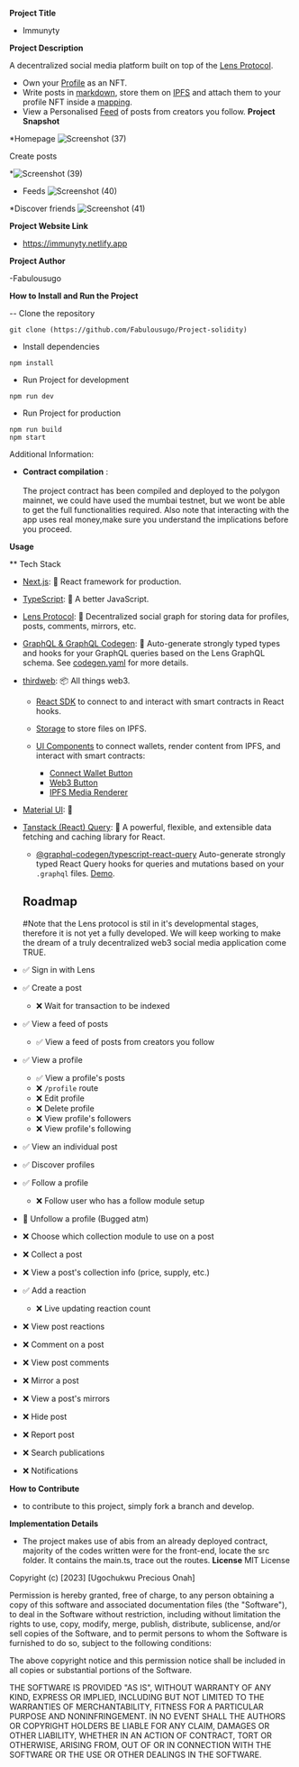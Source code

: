 **Project Title**

- Immunyty<br/>

**Project Description**

A decentralized social media  platform built on top of the [Lens Protocol](https://www.lens.xyz/).

- Own your [Profile](https://docs.lens.xyz/docs/profile) as an NFT.<br/>
- Write posts in [markdown](https://www.markdownguide.org/), store them on [IPFS](https://portal.thirdweb.com/storage) and attach them to your profile NFT inside a [mapping](https://docs.soliditylang.org/en/v0.8.17/types.html#mapping-types).<br/>
- View a Personalised [Feed](https://docs.lens.xyz/docs/timeline) of posts from creators you follow.
**Project Snapshot**


*Homepage
![Screenshot (37)](https://user-images.githubusercontent.com/113071405/214679932-dc41d5f6-a5fb-468e-8cc3-3ff9e078ef3f.png)

Create posts

*![Screenshot (39)](https://user-images.githubusercontent.com/113071405/214679980-e6554cd0-7a2e-4da8-bcdc-32546468d586.png)


* Feeds
![Screenshot (40)](https://user-images.githubusercontent.com/113071405/214680091-75921ae3-44c2-4df7-874b-33fbbe95a8da.png)


*Discover friends
  ![Screenshot (41)](https://user-images.githubusercontent.com/113071405/214680132-20b12f6b-de57-4d18-8495-dd9cfbae2cf4.png)


**Project Website Link**

- https://immunyty.netlify.app

**Project Author**

-Fabulousugo

****How to Install and Run the Project****

-- Clone the repository
```git
git clone (https://github.com/Fabulousugo/Project-solidity)
```

* Install dependencies
```npm
npm install
```
* Run Project for development
```npm
npm run dev
```
* Run Project for production
```npm
npm run build
npm start
```

Additional Information:
* __Contract compilation__ : <br><br>
The project contract has been compiled and deployed to the polygon mainnet, we could have used the mumbai testnet, but we wont be able to get the full functionalities required. Also note that interacting with the app uses real money,make sure you understand the implications before you proceed.<br/>


**Usage**

** Tech Stack

- [Next.js](https://nextjs.org/): 🐐 React framework for production.

- [TypeScript](https://www.typescriptlang.org/): 🦕 A better JavaScript.

- [Lens Protocol](https://www.lens.xyz/): 📡 Decentralized social graph for storing data for profiles, posts, comments, mirrors, etc.

- [GraphQL & GraphQL Codegen](https://the-guild.dev/graphql/codegen): 📜 Auto-generate strongly typed types and hooks for your GraphQL queries based on the Lens GraphQL schema. See [codegen.yaml](./codegen.yaml) for more details.

- [thirdweb](https://portal.thirdweb.com/sdk): 📦 All things web3.

  - [React SDK](https://portal.thirdweb.com/sdk) to connect to and interact with smart contracts in React hooks.

  - [Storage](https://portal.thirdweb.com/storage) to store files on IPFS.

  - [UI Components](https://portal.thirdweb.com/ui-components) to connect wallets, render content from IPFS, and interact with smart contracts:
    - [Connect Wallet Button](https://portal.thirdweb.com/ui-components/connectwalletbutton)
    - [Web3 Button](https://portal.thirdweb.com/ui-components/web3button)
    - [IPFS Media Renderer](https://portal.thirdweb.com/ui-components/ipfs-media-renderer)

- [Material UI](https://mui.com/): 🎨

- [Tanstack (React) Query](https://tanstack.com/query/v4): 🐶 A powerful, flexible, and extensible data fetching and caching library for React.
  - [@graphql-codegen/typescript-react-query](https://the-guild.dev/graphql/codegen/plugins/typescript/typescript-react-query) Auto-generate strongly typed React Query hooks for queries and mutations based on your `.graphql` files. [Demo](https://twitter.com/jarrodWattsDev/status/1602534171284426754).
  
  ## Roadmap
  #Note that the Lens protocol is stil in it's developmental stages, therefore it is not yet a fully developed. We will keep working to make the dream of a truly decentralized web3 social media application come TRUE.

- ✅ Sign in with Lens
- ✅ Create a post
  - ❌ Wait for transaction to be indexed
- ✅ View a feed of posts
  - ✅ View a feed of posts from creators you follow
- ✅ View a profile
  - ✅ View a profile's posts
  - ❌ `/profile` route
  - ❌ Edit profile
  - ❌ Delete profile
  - ❌ View profile's followers
  - ❌ View profile's following
- ✅ View an individual post
- ✅ Discover profiles
- ✅ Follow a profile
  - ❌ Follow user who has a follow module setup
- 🚧 Unfollow a profile (Bugged atm)
- ❌ Choose which collection module to use on a post
- ❌ Collect a post
- ❌ View a post's collection info (price, supply, etc.)
- ✅ Add a reaction
  - ❌ Live updating reaction count
- ❌ View post reactions
- ❌ Comment on a post
- ❌ View post comments
- ❌ Mirror a post
- ❌ View a post's mirrors
- ❌ Hide post
- ❌ Report post
- ❌ Search publications
- ❌ Notifications



**How to Contribute**

- to contribute to this project, simply fork a branch and develop.


**Implementation Details**

- The project makes use of abis from an already deployed contract, majority of the codes written were for the front-end, locate the src folder. It contains the main.ts, trace out the routes.
**License**
MIT License

Copyright (c) [2023] [Ugochukwu Precious Onah]

Permission is hereby granted, free of charge, to any person obtaining a copy
of this software and associated documentation files (the "Software"), to deal
in the Software without restriction, including without limitation the rights
to use, copy, modify, merge, publish, distribute, sublicense, and/or sell
copies of the Software, and to permit persons to whom the Software is
furnished to do so, subject to the following conditions:

The above copyright notice and this permission notice shall be included in all
copies or substantial portions of the Software.

THE SOFTWARE IS PROVIDED "AS IS", WITHOUT WARRANTY OF ANY KIND, EXPRESS OR
IMPLIED, INCLUDING BUT NOT LIMITED TO THE WARRANTIES OF MERCHANTABILITY,
FITNESS FOR A PARTICULAR PURPOSE AND NONINFRINGEMENT. IN NO EVENT SHALL THE
AUTHORS OR COPYRIGHT HOLDERS BE LIABLE FOR ANY CLAIM, DAMAGES OR OTHER
LIABILITY, WHETHER IN AN ACTION OF CONTRACT, TORT OR OTHERWISE, ARISING FROM,
OUT OF OR IN CONNECTION WITH THE SOFTWARE OR THE USE OR OTHER DEALINGS IN THE
SOFTWARE.




